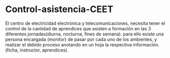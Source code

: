 # Control-asistencia-CEET
El centro de electricidad electrónica y telecomunicaciones, necesita tener el control de la cantidad de aprendices que asisten a formación en las 3 diferentes jornadas(diurna, nocturna, fines de semana).  para ello  existe una persona encargada (monitor) de pasar por cada uno de los ambientes, y realizar el debido proceso anotando en un hoja la respectiva información. (ficha, instructor, aprendices).
